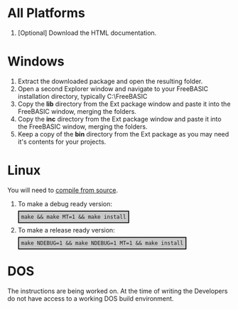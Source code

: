 <style type="text/css">
code {
  padding: 5px;
  border: 2px;
  border-style: solid;
  background-color: #c9c9c9;
}
</style>

# All Platforms

1.  [Optional] Download the HTML documentation.

# Windows

1.  Extract the downloaded package and open the resulting folder.
2.  Open a second Explorer window and navigate to your FreeBASIC installation directory, typically C:\FreeBASIC
3.  Copy the **lib** directory from the Ext package window and paste it into the FreeBASIC window, merging the folders.
4.  Copy the **inc** directory from the Ext package window and paste it into the FreeBASIC window, merging the folders.
5.  Keep a copy of the **bin** directory from the Ext package as you may need it's contents for your projects.

# Linux

You will need to [compile from source](http://ext.freebasic.net/tutorial/sat-04202013-2016/compiling-source).

1.  To make a debug ready version:

    `make && make MT=1 && make install`

2.  To make a release ready version:

    `make NDEBUG=1 && make NDEBUG=1 MT=1 && make install`

# DOS

The instructions are being worked on. At the time of writing the Developers do not have access to a working DOS build environment.
